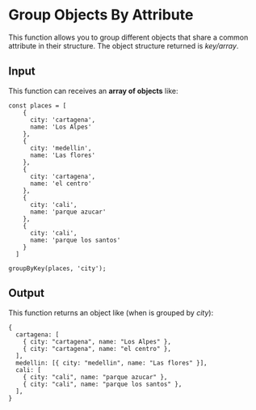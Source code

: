 # Group Objects By Attribute 

This function allows you to group different objects that share a common attribute in their structure. The object structure returned is _key/array_.

## Input
This function can receives an **array of objects** like:

```
const places = [
    {
      city: 'cartagena',
      name: 'Los Alpes'
    },
    {
      city: 'medellin',
      name: 'Las flores'
    },
    {
      city: 'cartagena',
      name: 'el centro'
    },
    {
      city: 'cali',
      name: 'parque azucar'
    },
    {
      city: 'cali',
      name: 'parque los santos'
    }
  ]

groupByKey(places, 'city');
```

## Output
This function returns an object like (when is grouped by _city_):

```
{
  cartagena: [
    { city: "cartagena", name: "Los Alpes" },
    { city: "cartagena", name: "el centro" },
  ],
  medellin: [{ city: "medellin", name: "Las flores" }],
  cali: [
    { city: "cali", name: "parque azucar" },
    { city: "cali", name: "parque los santos" },
  ],
}
```
